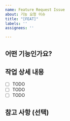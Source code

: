 ```yaml
---
name: Feature Request Issue
about: 기능 요청 이슈
title: "[FEAT]"
labels: ''
assignees: ''

---
```


## 어떤 기능인가요?

>

## 작업 상세 내용

- [ ] TODO
- [ ] TODO
- [ ] TODO

## 참고 사항 (선택)
